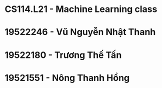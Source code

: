 # CS114.L21 - Machine Learning class
# 19522246 - Vũ Nguyễn Nhật Thanh
# 19522180 - Trương Thế Tấn
# 19521551 - Nông Thanh Hồng
